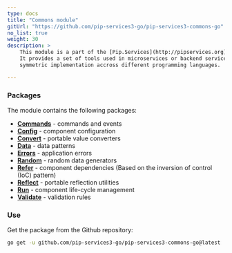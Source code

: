 ```yaml
---
type: docs
title: "Commons module"
gitUrl: "https://github.com/pip-services3-go/pip-services3-commons-go"
no_list: true
weight: 30
description: > 
    This module is a part of the [Pip.Services](http://pipservices.org) polyglot microservices toolkit.
    It provides a set of tools used in microservices or backend services. It is designed to facilitate
    symmetric implementation accross different programming languages.

---
```



### Packages

The module contains the following packages:

* [**Commands**](commands) - commands and events 
* [**Config**](config) - component configuration
* [**Convert**](convert) - portable value converters
* [**Data**](data) - data patterns
* [**Errors**](errors) - application errors
* [**Random**](random) - random data generators
* [**Refer**](refer) - component dependencies (Based on the inversion of control (IoC) pattern)
* [**Reflect**](reflect) - portable reflection utilities
* [**Run**](run) - component life-cycle management
* [**Validate**](validate) - validation rules



### Use

Get the package from the Github repository:
```bash
go get -u github.com/pip-services3-go/pip-services3-commons-go@latest
```
